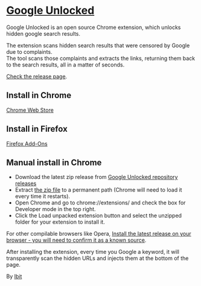 # [Google Unlocked](https://ibit.ws/post/google-unlocked/)
Google Unlocked is an open source Chrome extension, which unlocks hidden google search results.

The extension scans hidden search results that were censored by Google due to complaints.  
The tool scans those complaints and extracts the links, returning them back to the search results, all in a matter of seconds.

[Check the release page](https://github.com/Ibit-to/google-unlocked/releases).

## Install in Chrome
[Chrome Web Store](https://chrome.google.com/webstore/detail/google-unlocked/aldhhcbddlopnofbjimhnhglnhkfoino/)

## Install in Firefox
[Firefox Add-Ons](https://addons.mozilla.org/en-US/firefox/addon/google-unlocked/)

## Manual install in Chrome
- Download the latest zip release from [Google Unlocked repository releases](https://github.com/Ibit-to/google-unlocked/releases)
- Extract [the zip file](https://github.com/Ibit-to/google-unlocked/releases/download/1.0/google-unlocked.zip) to a permanent path (Chrome will need to load it every time it restarts).
- Open Chrome and go to chrome://extensions/ and check the box for Developer mode in the top right.
- Click the Load unpacked extension button and select the unzipped folder for your extension to install it.

For other compilable browsers like Opera, [Install the latest release on your browser - you will need to confirm it as a known source](https://github.com/Ibit-to/google-unlocked/releases/download/1.0/google-unlocked.crx).

After installing the extension, every time you Google a keyword, it will transparently scan the hidden URLs and injects them at the bottom of the page.

By [Ibit](https://ibit.uno/)

